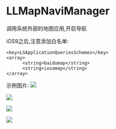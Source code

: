 # LLMapNaviManager
调用系统外部的地图应用,开启导航

iOS9之后,注意添加白名单:

  	<key>LSApplicationQueriesSchemes</key>
  	<array>
		  <string>baidumap</string>
		  <string>iosamap</string>
  	</array>


示例图片:
![](https://github.com/lilongcnc/LLMapNaviManager/blob/master/Screen/0.png)

![](https://github.com/lilongcnc/LLMapNaviManager/blob/master/Screen/1.jpg)

![](https://github.com/lilongcnc/LLMapNaviManager/blob/master/Screen/2.png)

![](https://github.com/lilongcnc/LLMapNaviManager/blob/master/Screen/3.jpg)
